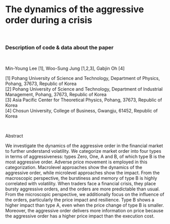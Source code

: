# The dynamics of the aggressive order during a crisis
<br>

### Description of code & data about the paper

<br>

Min-Young Lee [1], Woo-Sung Jung [1,2,3], Gabjin Oh [4]

[1] Pohang University of Science and Technology, Department of Physics, Pohang, 37673, Republic of Korea<br>
[2] Pohang University of Science and Technology, Department of Industrial Management, Pohang, 37673, Republic of Korea<br>
[3] Asia Pacific Center for Theoretical Physics, Pohang, 37673, Republic of Korea<br>
[4] Chosun University, College of Business, Gwangju, 61452, Republic of Korea<br>

<br>

Abstract

We investigate the dynamics of the aggressive order in the financial market to further understand volatility. We categorize market order into four types in terms of aggressiveness: types Zero, One, A and B, of which type B is the most aggressive order. Adverse price movement is employed in this categorization. Macrolevel approaches show the dynamics of the aggressive order, while microlevel approaches show the impact. From the macroscopic perspective, the burstiness and memory of type B is highly correlated with volatility. When traders face a financial crisis, they place bursty aggressive orders, and the orders are more predictable than usual. From the microscopic perspective, we additionally focus on the influence of the orders, particularly the price impact and resilience. Type B shows a higher impact than type A, even when the price change of type B is smaller. Moreover, the aggressive order delivers more information on price because the aggressive order has a higher price impact than the execution cost.
